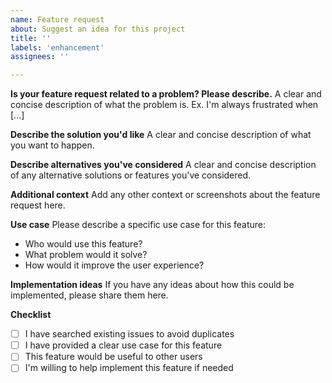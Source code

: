 ```yaml
---
name: Feature request
about: Suggest an idea for this project
title: ''
labels: 'enhancement'
assignees: ''

---
```


**Is your feature request related to a problem? Please describe.**
A clear and concise description of what the problem is. Ex. I'm always frustrated when [...]

**Describe the solution you'd like**
A clear and concise description of what you want to happen.

**Describe alternatives you've considered**
A clear and concise description of any alternative solutions or features you've considered.

**Additional context**
Add any other context or screenshots about the feature request here.

**Use case**
Please describe a specific use case for this feature:
- Who would use this feature?
- What problem would it solve?
- How would it improve the user experience?

**Implementation ideas**
If you have any ideas about how this could be implemented, please share them here.

**Checklist**
- [ ] I have searched existing issues to avoid duplicates
- [ ] I have provided a clear use case for this feature
- [ ] This feature would be useful to other users
- [ ] I'm willing to help implement this feature if needed 